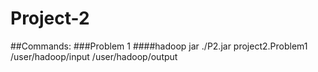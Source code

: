 # Project-2

##Commands:
###Problem 1
####hadoop jar ./P2.jar project2.Problem1 /user/hadoop/input /user/hadoop/output
